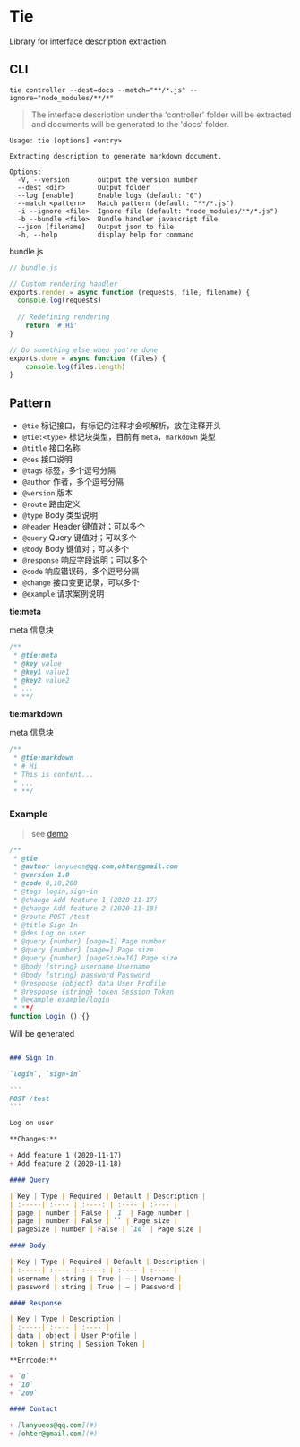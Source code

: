 # Tie

Library for interface description extraction.

## CLI

```
tie controller --dest=docs --match="**/*.js" --ignore="node_modules/**/*"
```

> The interface description under the 'controller' folder will be extracted and documents will be generated to the 'docs' folder.

```
Usage: tie [options] <entry>

Extracting description to generate markdown document.

Options:
  -V, --version       output the version number
  --dest <dir>        Output folder
  --log [enable]      Enable logs (default: "0")
  --match <pattern>   Match pattern (default: "**/*.js")
  -i --ignore <file>  Ignore file (default: "node_modules/**/*.js")
  -b --bundle <file>  Bundle handler javascript file
  --json [filename]   Output json to file
  -h, --help          display help for command
```

bundle.js

```js
// bundle.js

// Custom rendering handler
exports.render = async function (requests, file, filename) {
  console.log(requests)
  
  // Redefining rendering
	return '# Hi'
}

// Do something else when you're done
exports.done = async function (files) {
	console.log(files.length)
}
```

## Pattern

+ `@tie` 标记接口，有标记的注释才会呗解析，放在注释开头
+ `@tie:<type>` 标记块类型，目前有 `meta`，`markdown` 类型
+ `@title` 接口名称
+ `@des` 接口说明
+ `@tags` 标签，多个逗号分隔
+ `@author` 作者，多个逗号分隔
+ `@version` 版本
+ `@route` 路由定义
+ `@type` Body 类型说明
+ `@header` Header 键值对；可以多个
+ `@query` Query 键值对；可以多个
+ `@body` Body 键值对；可以多个
+ `@response` 响应字段说明；可以多个
+ `@code` 响应错误码，多个逗号分隔
+ `@change` 接口变更记录，可以多个
+ `@example` 请求案例说明

**tie:meta**

meta 信息块

```js
/**
 * @tie:meta
 * @key value
 * @key1 value1
 * @key2 value2
 * ...
 * **/
```

**tie:markdown**

meta 信息块

```js
/**
 * @tie:markdown
 * # Hi
 * This is content...
 * ...
 * **/
```

### Example

> see [demo](example/demo.js)

```js
/**
 * @tie
 * @author lanyueos@qq.com,ohter@gmail.com
 * @version 1.0
 * @code 0,10,200
 * @tags login,sign-in
 * @change Add feature 1 (2020-11-17)
 * @change Add feature 2 (2020-11-18)
 * @route POST /test
 * @title Sign In
 * @des Log on user
 * @query {number} [page=1] Page number
 * @query {number} [page=] Page size
 * @query {number} [pageSize=10] Page size
 * @body {string} username Username
 * @body {string} password Password
 * @response {object} data User Profile
 * @response {string} token Session Token
 * @example example/login
 * **/
function Login () {}
```

Will be generated

````markdown

### Sign In

`login`, `sign-in`

```
POST /test
```

Log on user

**Changes:**

+ Add feature 1 (2020-11-17)
+ Add feature 2 (2020-11-18)

#### Query

| Key | Type | Required | Default | Description |
| :-----| :---- | :----: | :---- | :---- |
| page | number | False | `1` | Page number |
| page | number | False | `` | Page size |
| pageSize | number | False | `10` | Page size |

#### Body

| Key | Type | Required | Default | Description |
| :-----| :---- | :----: | :---- | :---- |
| username | string | True | — | Username |
| password | string | True | — | Password |

#### Response

| Key | Type | Description |
| :-----| :---- | :---- |
| data | object | User Profile |
| token | string | Session Token |

**Errcode:**

+ `0`
+ `10`
+ `200`

#### Contact

+ [lanyueos@qq.com](#)
+ [ohter@gmail.com](#)

````
